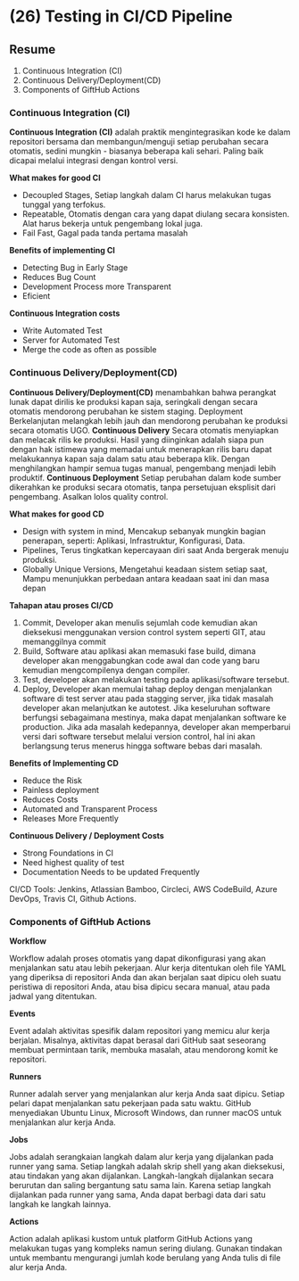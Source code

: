 # (26) Testing in CI/CD Pipeline
## Resume
1. Continuous Integration (CI)
2. Continuous Delivery/Deployment(CD) 
3. Components of GiftHub Actions

### Continuous Integration (CI)
**Continuous Integration (CI)** adalah praktik mengintegrasikan kode ke dalam repositori bersama dan membangun/menguji setiap perubahan secara otomatis, sedini mungkin - biasanya beberapa kali sehari. Paling baik dicapai melalui integrasi dengan kontrol versi.

**What makes for good CI**

- Decoupled Stages, Setiap langkah dalam CI harus melakukan tugas tunggal yang terfokus.
- Repeatable, Otomatis dengan cara yang dapat diulang secara konsisten. Alat harus bekerja untuk pengembang lokal juga.
- Fail Fast, Gagal pada tanda pertama masalah

**Benefits of implementing CI**

- Detecting Bug in Early Stage
- Reduces Bug Count
- Development Process more Transparent
- Eficient

**Continuous Integration costs**

- Write Automated Test
- Server for Automated Test
- Merge the code as often as possible

### **Continuous Delivery/Deployment(CD)**

**Continuous Delivery/Deployment(CD)** menambahkan bahwa perangkat lunak dapat dirilis ke produksi kapan saja, seringkali dengan secara otomatis mendorong perubahan ke sistem staging. Deployment Berkelanjutan melangkah lebih jauh dan mendorong perubahan ke produksi secara otomatis UGO.  **Continuous Delivery** Secara otomatis menyiapkan dan melacak rilis ke produksi. Hasil yang diinginkan adalah siapa pun dengan hak istimewa yang memadai untuk menerapkan rilis baru dapat melakukannya kapan saja dalam satu atau beberapa klik. Dengan menghilangkan hampir semua tugas manual, pengembang menjadi lebih produktif. **Continuous Deployment** Setiap perubahan dalam kode sumber dikerahkan ke produksi secara otomatis, tanpa persetujuan eksplisit dari pengembang. Asalkan lolos quality control.

**What makes for good CD**

- Design with system in mind, Mencakup sebanyak mungkin bagian penerapan, seperti: Aplikasi, Infrastruktur, Konfigurasi, Data.
- Pipelines, Terus tingkatkan kepercayaan diri saat Anda bergerak menuju produksi.
- Globally Unique Versions, Mengetahui keadaan sistem setiap saat, Mampu menunjukkan perbedaan antara keadaan saat ini dan masa depan

**Tahapan atau proses CI/CD**

1. Commit, Developer akan menulis sejumlah code kemudian akan dieksekusi menggunakan version control system seperti GIT, atau memanggilnya commit
2. Build, Software atau aplikasi akan memasuki fase build, dimana developer akan menggabungkan code awal dan code yang baru kemudian mengcompilenya dengan compiler.
3. Test, developer akan melakukan testing pada aplikasi/software tersebut.
4. Deploy, Developer akan memulai tahap deploy dengan menjalankan software di test server atau pada stagging server, jika tidak masalah developer akan melanjutkan ke autotest. Jika keseluruhan software berfungsi sebagaimana mestinya, maka dapat menjalankan software ke production. Jika ada masalah kedepannya, developer akan memperbarui versi dari software tersebut melalui version control, hal ini akan berlangsung terus menerus hingga software bebas dari masalah.

**Benefits of Implementing CD**

- Reduce the Risk
- Painless deployment
- Reduces Costs
- Automated and Transparent Process
- Releases More Frequently

**Continuous Delivery / Deployment Costs**

- Strong Foundations in CI
- Need highest quality of test
- Documentation Needs to be updated Frequently

CI/CD Tools: Jenkins, Atlassian Bamboo, Circleci, AWS CodeBuild, Azure DevOps, Travis CI, Github Actions.

### Components of GiftHub Actions

**Workflow**

Workflow adalah proses otomatis yang dapat dikonfigurasi yang akan menjalankan satu atau lebih pekerjaan. Alur kerja ditentukan oleh file YAML yang diperiksa di repositori Anda dan akan berjalan saat dipicu oleh suatu peristiwa di repositori Anda, atau bisa dipicu secara manual, atau pada jadwal yang ditentukan.

**Events**

Event adalah aktivitas spesifik dalam repositori yang memicu alur kerja berjalan. Misalnya, aktivitas dapat berasal dari GitHub saat seseorang membuat permintaan tarik, membuka masalah, atau mendorong komit ke repositori.

**Runners**

Runner adalah server yang menjalankan alur kerja Anda saat dipicu. Setiap pelari dapat menjalankan satu pekerjaan pada satu waktu. GitHub menyediakan Ubuntu Linux, Microsoft Windows, dan runner macOS untuk menjalankan alur kerja Anda.

**Jobs**

Jobs adalah serangkaian langkah dalam alur kerja yang dijalankan pada runner yang sama. Setiap langkah adalah skrip shell yang akan dieksekusi, atau tindakan yang akan dijalankan. Langkah-langkah dijalankan secara berurutan dan saling bergantung satu sama lain. Karena setiap langkah dijalankan pada runner yang sama, Anda dapat berbagi data dari satu langkah ke langkah lainnya.

**Actions**

Action adalah aplikasi kustom untuk platform GitHub Actions yang melakukan tugas yang kompleks namun sering diulang. Gunakan tindakan untuk membantu mengurangi jumlah kode berulang yang Anda tulis di file alur kerja Anda.
